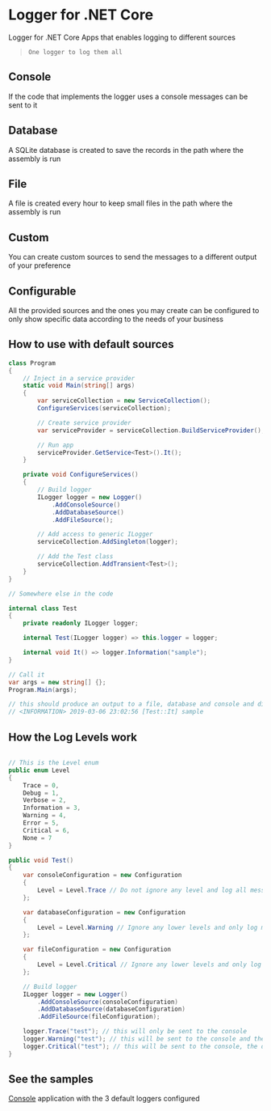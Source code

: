 # Logger for .NET Core #

Logger for .NET Core Apps that enables logging to different sources

> `One logger to log them all`

## Console ##

If the code that implements the logger uses a console messages can be sent to it

## Database ##

A SQLite database is created to save the records in the path where the assembly is run

## File ##

A file is created every hour to keep small files in the path where the assembly is run

## Custom ##

You can create custom sources to send the messages to a different output of your preference

## Configurable ##

All the provided sources and the ones you may create can be configured to only show specific data according to the needs of your business

## How to use with default sources ##

```csharp
class Program
{
    // Inject in a service provider
    static void Main(string[] args)
    {
        var serviceCollection = new ServiceCollection();
        ConfigureServices(serviceCollection);

        // Create service provider
        var serviceProvider = serviceCollection.BuildServiceProvider();

        // Run app
        serviceProvider.GetService<Test>().It();
    }

    private void ConfigureServices()
    {
        // Build logger
        ILogger logger = new Logger()
            .AddConsoleSource()
            .AddDatabaseSource()
            .AddFileSource();

        // Add access to generic ILogger
        serviceCollection.AddSingleton(logger);

        // Add the Test class
        serviceCollection.AddTransient<Test>();
    }
}

// Somewhere else in the code

internal class Test
{
    private readonly ILogger logger;

    internal Test(ILogger logger) => this.logger = logger;

    internal void It() => logger.Information("sample");
}

// Call it
var args = new string[] {};
Program.Main(args);

// this should produce an output to a file, database and console and display a message like this
// <INFORMATION> 2019-03-06 23:02:56 [Test::It] sample
```

## How the Log Levels work ##

```csharp

// This is the Level enum
public enum Level
{
    Trace = 0,
    Debug = 1,
    Verbose = 2,
    Information = 3,
    Warning = 4,
    Error = 5,
    Critical = 6,
    None = 7
}

public void Test()
{
    var consoleConfiguration = new Configuration
    {
        Level = Level.Trace // Do not ignore any level and log all messages
    };

    var databaseConfiguration = new Configuration
    {
        Level = Level.Warning // Ignore any lower levels and only log messages equal or greater than Warning
    };

    var fileConfiguration = new Configuration
    {
        Level = Level.Critical // Ignore any lower levels and only log Critical messages 
    };

    // Build logger
    ILogger logger = new Logger()
        .AddConsoleSource(consoleConfiguration)
        .AddDatabaseSource(databaseConfiguration)
        .AddFileSource(fileConfiguration);

    logger.Trace("test"); // this will only be sent to the console
    logger.Warning("test"); // this will be sent to the console and the database
    logger.Critical("test"); // this will be sent to the console, the database and the file
}
```

## See the samples ##

[Console](https://github.com/B1tF8er/bit-logger/tree/master/samples/Default.Loggers) application with the 3 default loggers configured
